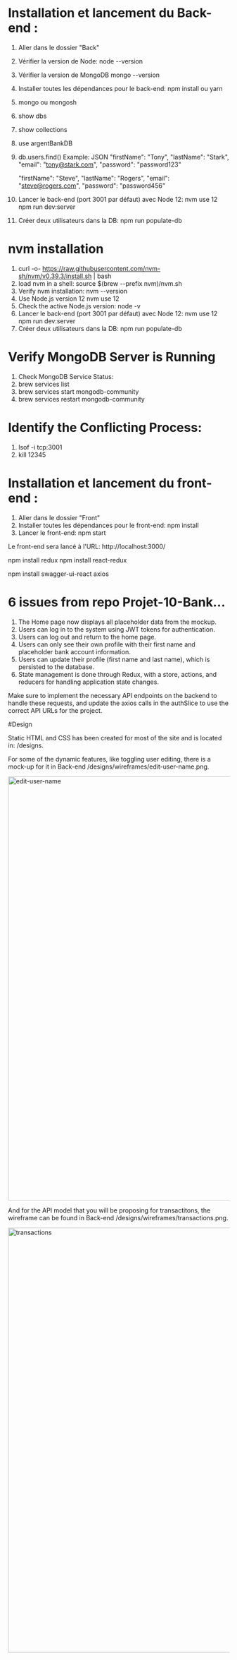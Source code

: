 # Installation et lancement du Back-end :

1. Aller dans le dossier "Back"
2. Vérifier la version de Node:
node --version
3. Vérifier la version de MongoDB
mongo --version
4. Installer toutes les dépendances pour le back-end:
npm install ou yarn

5. mongo ou mongosh
1. show dbs
2. show collections
3. use argentBankDB
4. db.users.find()
Example: JSON
    "firstName": "Tony", 
    "lastName": "Stark", 
    "email": "tony@stark.com", 
    "password": "password123" 

    "firstName": "Steve", 
    "lastName": "Rogers", 
    "email": "steve@rogers.com", 
    "password": "password456" 

7. Lancer le back-end (port 3001 par défaut) avec Node 12:
nvm use 12
npm run dev:server
8. Créer deux utilisateurs dans la DB:
npm run populate-db

# nvm installation
1. curl -o- https://raw.githubusercontent.com/nvm-sh/nvm/v0.39.3/install.sh | bash
2. load nvm in a shell:
source $(brew --prefix nvm)/nvm.sh
3. Verify nvm installation:
nvm --version
4. Use Node.js version 12
nvm use 12
5. Check the active Node.js version:
node -v
6. Lancer le back-end (port 3001 par défaut) avec Node 12:
nvm use 12
npm run dev:server
7. Créer deux utilisateurs dans la DB:
npm run populate-db

# Verify MongoDB Server is Running

1. Check MongoDB Service Status:
2. brew services list 
3. brew services start mongodb-community
4. brew services restart mongodb-community

# Identify the Conflicting Process:
1. lsof -i tcp:3001
2. kill 12345

# Installation et lancement du front-end :
1. Aller dans le dossier "Front"
2. Installer toutes les dépendances pour le front-end:
   npm install
3. Lancer le front-end:
   npm start

Le front-end sera lancé à l'URL: http://localhost:3000/

npm install redux
npm install react-redux

npm install swagger-ui-react axios

# 6 issues from repo Projet-10-Bank...
1. The Home page now displays all placeholder data from the mockup.
2. Users can log in to the system using JWT tokens for authentication.
3. Users can log out and return to the home page.
4. Users can only see their own profile with their first name and placeholder bank account information.
5. Users can update their profile (first name and last name), which is persisted to the database.
6. State management is done through Redux, with a store, actions, and reducers for handling application state changes.

Make sure to implement the necessary API endpoints on the backend to handle these requests, 
and update the axios calls in the authSlice to use the correct API URLs for the project.

#Design

Static HTML and CSS has been created for most of the site and is located in: /designs.

For some of the dynamic features, like toggling user editing, there is a mock-up for it in Back-end /designs/wireframes/edit-user-name.png.

<img width="961" alt="edit-user-name" src="https://github.com/user-attachments/assets/9d17811f-f137-41b1-bc20-0b4379215440" />


And for the API model that you will be proposing for transactitons, the wireframe can be found in  Back-end /designs/wireframes/transactions.png.

<img width="963" alt="transactions" src="https://github.com/user-attachments/assets/c9b250ab-7a36-4943-9ddc-3a5f287b441b" />
